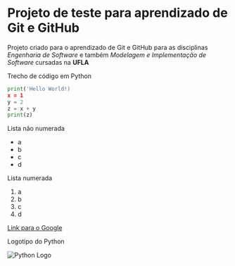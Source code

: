 # Projeto de teste para aprendizado de Git e GitHub
Projeto criado para o aprendizado de Git e GitHub para as disciplinas *Engenharia de Software* e também *Modelagem e Implementação de Software* cursadas na **UFLA**

Trecho de código em Python
```python
print('Hello World!)
x = 1
y = 2
z = x + y
print(z)
```
Lista não numerada
- a
- b
- c
- d

Lista numerada
1. a
1. b
1. c
1. d


[Link para o Google](http://www.google.com "Link para o Google")

Logotipo do Python

![Python Logo](https://www.python.org/static/community_logos/python-logo.png "Python Logo")
